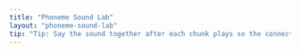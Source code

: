 ```yaml
---
title: "Phoneme Sound Lab"
layout: "phoneme-sound-lab"
tip: "Tip: Say the sound together after each chunk plays so the connection between letters and phonemes sticks."
---
```

